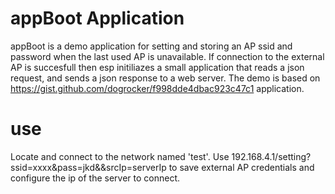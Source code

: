 # appBoot Application

appBoot is a demo application for setting and storing an AP ssid and password when the last used AP is unavailable. If connection to the external AP is succesfull then esp initiliazes a small application that reads a json request, and sends a json response to a web server. The demo is based on https://gist.github.com/dogrocker/f998dde4dbac923c47c1 application.

# use
Locate and connect to the network named 'test'.
Use 192.168.4.1/setting?ssid=xxxx&pass=jkd&&srcIp=serverIp to save external AP credentials and configure the ip of the  server to connect.


